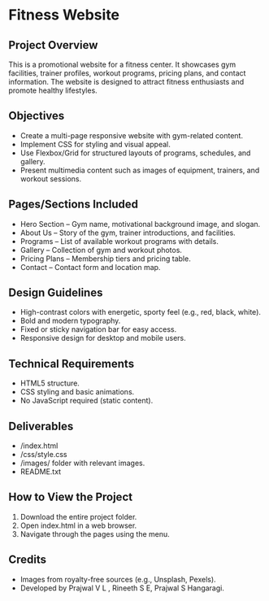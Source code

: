 # Fitness Website

## Project Overview
This is a promotional website for a fitness center. It showcases gym facilities, trainer profiles, workout programs, pricing plans, and contact information. The website is designed to attract fitness enthusiasts and promote healthy lifestyles.

## Objectives
- Create a multi-page responsive website with gym-related content.
- Implement CSS for styling and visual appeal.
- Use Flexbox/Grid for structured layouts of programs, schedules, and gallery.
- Present multimedia content such as images of equipment, trainers, and workout sessions.

## Pages/Sections Included
-  Hero Section  – Gym name, motivational background image, and slogan.
-  About Us  – Story of the gym, trainer introductions, and facilities.
-  Programs  – List of available workout programs with details.
-  Gallery  – Collection of gym and workout photos.
-  Pricing Plans  – Membership tiers and pricing table.
-  Contact  – Contact form and location map.

## Design Guidelines
- High-contrast colors with energetic, sporty feel (e.g., red, black, white).
- Bold and modern typography.
- Fixed or sticky navigation bar for easy access.
- Responsive design for desktop and mobile users.

## Technical Requirements
- HTML5 structure.
- CSS styling and basic animations.
- No JavaScript required (static content).

## Deliverables
- /index.html
- /css/style.css
- /images/ folder with relevant images.
- README.txt

## How to View the Project
1. Download the entire project folder.
2. Open index.html in a web browser.
3. Navigate through the pages using the menu.

## Credits
- Images from royalty-free sources (e.g., Unsplash, Pexels).
- Developed by Prajwal V L , Rineeth S E, Prajwal S Hangaragi.

